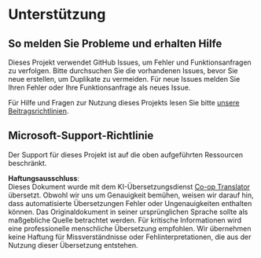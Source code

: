 <!--
CO_OP_TRANSLATOR_METADATA:
{
  "original_hash": "c9d207ff77b4bb46e46dc2b607a8ec1a",
  "translation_date": "2025-08-24T11:53:43+00:00",
  "source_file": "SUPPORT.md",
  "language_code": "de"
}
-->
# Unterstützung

## So melden Sie Probleme und erhalten Hilfe  

Dieses Projekt verwendet GitHub Issues, um Fehler und Funktionsanfragen zu verfolgen. Bitte durchsuchen Sie die vorhandenen Issues, bevor Sie neue erstellen, um Duplikate zu vermeiden. Für neue Issues melden Sie Ihren Fehler oder Ihre Funktionsanfrage als neues Issue.

Für Hilfe und Fragen zur Nutzung dieses Projekts lesen Sie bitte [unsere Beitragsrichtlinien](CONTRIBUTING.md).

## Microsoft-Support-Richtlinie  

Der Support für dieses Projekt ist auf die oben aufgeführten Ressourcen beschränkt.

**Haftungsausschluss**:  
Dieses Dokument wurde mit dem KI-Übersetzungsdienst [Co-op Translator](https://github.com/Azure/co-op-translator) übersetzt. Obwohl wir uns um Genauigkeit bemühen, weisen wir darauf hin, dass automatisierte Übersetzungen Fehler oder Ungenauigkeiten enthalten können. Das Originaldokument in seiner ursprünglichen Sprache sollte als maßgebliche Quelle betrachtet werden. Für kritische Informationen wird eine professionelle menschliche Übersetzung empfohlen. Wir übernehmen keine Haftung für Missverständnisse oder Fehlinterpretationen, die aus der Nutzung dieser Übersetzung entstehen.